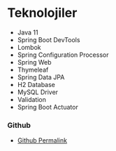 # Teknolojiler
* Java 11
* Spring Boot DevTools
* Lombok
* Spring Configuration Processor
* Spring Web
* Thymeleaf
* Spring Data JPA
* H2 Database 
* MySQL Driver 
* Validation 
* Spring Boot Actuator


### Github
* [Github Permalink](https://github.com/LusHHanD/SpringMVC-Data-Rest)
